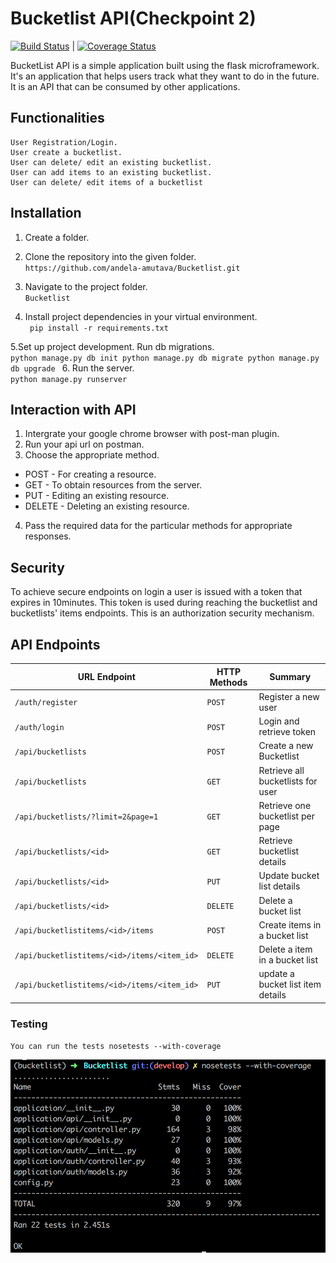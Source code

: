 # Bucketlist API(Checkpoint 2)

[![Build Status](https://travis-ci.org/andela-amutava/Bucketlist.svg?branch=develop)](https://travis-ci.org/andela-amutava/Bucketlist)
|
[![Coverage Status](https://coveralls.io/repos/github/andela-amutava/Bucketlist/badge.svg?branch=master)](https://coveralls.io/github/andela-amutava/Bucketlist?branch=master)

BucketList API is a simple application built using the flask microframework. It's an application that helps users track what they want to do in the future. It is an API that can be consumed by other applications.

## Functionalities
```
User Registration/Login.
User create a bucketlist.
User can delete/ edit an existing bucketlist.
User can add items to an existing bucketlist.
User can delete/ edit items of a bucketlist

```
 

## Installation
1. Create a folder.

2. Clone the repository into the given folder.<br/>
    `https://github.com/andela-amutava/Bucketlist.git`<br/>
3. Navigate to the project folder.<br/>
   `Bucketlist` 

4. Install project dependencies in your virtual environment.<br/>
    ` pip install -r requirements.txt`


5.Set up project development. Run db migrations.<br/>
     ```python manage.py db init
        python manage.py db migrate
        python manage.py db upgrade
      ```
6. Run the server.<br/>
   `python manage.py runserver`

## Interaction with API
1. Intergrate your google chrome browser with post-man plugin.<br/>
2. Run your api url on postman.<br/>
3. Choose the appropriate method.<br/>
  * POST - For creating a resource.
  * GET - To obtain resources from the server.
  * PUT - Editing an existing resource.
  * DELETE - Deleting an existing resource.
4. Pass the required data for the particular methods for appropriate responses.

## Security
To achieve secure endpoints on login a user is issued with a token that expires in 10minutes. This token is used during reaching the bucketlist and bucketlists'  items endpoints. This is an authorization security mechanism.    


## API Endpoints

| URL Endpoint | HTTP Methods | Summary |
| -------- | ------------- | --------- |
| `/auth/register` | `POST`  | Register a new user|
|  `/auth/login` | `POST` | Login and retrieve token|
| `/api/bucketlists` | `POST` | Create a new Bucketlist |
| `/api/bucketlists` | `GET` | Retrieve all bucketlists for user |
| `/api/bucketlists/?limit=2&page=1` | `GET` | Retrieve one bucketlist per page |
| `/api/bucketlists/<id>` | `GET` |  Retrieve bucketlist details |
| `/api/bucketlists/<id>` | `PUT` | Update bucket list details |
| `/api/bucketlists/<id>` | `DELETE` | Delete a bucket list |
| `/api/bucketlistitems/<id>/items` | `POST` |  Create items in a bucket list |
| `/api/bucketlistitems/<id>/items/<item_id>` | `DELETE`| Delete a item in a bucket list|
| `/api/bucketlistitems/<id>/items/<item_id>` | `PUT`| update a bucket list item details|



### Testing
   `You can run the tests nosetests --with-coverage`

 ![Screen shot](screenshots/tests.png)  

